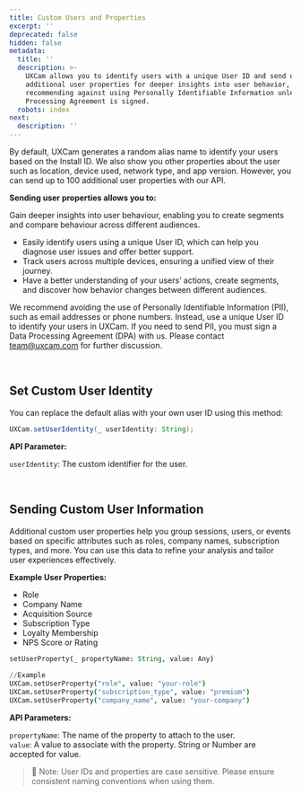 ```yaml
---
title: Custom Users and Properties
excerpt: ''
deprecated: false
hidden: false
metadata:
  title: ''
  description: >-
    UXCam allows you to identify users with a unique User ID and send up to 100
    additional user properties for deeper insights into user behavior, while
    recommending against using Personally Identifiable Information unless a Data
    Processing Agreement is signed.
  robots: index
next:
  description: ''
---
```

By default, UXCam generates a random alias name to identify your users based on the Install ID. We also show you other properties about the user such as location, device used, network type, and app version. However, you can send up to 100 additional user properties with our API.

**Sending user properties allows you to:**

Gain deeper insights into user behaviour, enabling you to create segments and compare behaviour across different audiences.

- Easily identify users using a unique User ID, which can help you diagnose user issues and offer better support.
- Track users across multiple devices, ensuring a unified view of their journey.
- Have a better understanding of your users’ actions, create segments, and discover how behavior changes between different audiences.

We recommend avoiding the use of Personally Identifiable Information (PII), such as email addresses or phone numbers. Instead, use a unique User ID to identify your users in UXCam. If you need to send PII, you must sign a Data Processing Agreement (DPA) with us. Please contact [team@uxcam.com](mailto:team@uxcam.com) for further discussion.

<br />

## Set Custom User Identity

You can replace the default alias with your own user ID using this method:

```java iOS
UXCam.setUserIdentity(_ userIdentity: String);
```

**API Parameter:**

`userIdentity`: The custom identifier for the user.

<br />

## Sending Custom User Information

Additional custom user properties help you group sessions, users, or events based on specific attributes such as roles, company names, subscription types, and more. You can use this data to refine your analysis and tailor user experiences effectively.

**Example User Properties:**

- Role
- Company Name
- Acquisition Source
- Subscription Type
- Loyalty Membership
- NPS Score or Rating

```coffeescript iOS
setUserProperty(_ propertyName: String, value: Any)
    
//Example
UXCam.setUserProperty("role", value: "your-role")
UXCam.setUserProperty("subscription_type", value: "premium")
UXCam.setUserProperty("company_name", value: "your-company")
```

**API Parameters:**

`propertyName`: The name of the property to attach to the user.  
`value`: A value to associate with the property. String or Number are accepted for value.

> 🚧 Note: User IDs and properties are case sensitive. Please ensure consistent naming conventions when using them.